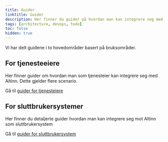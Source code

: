 ```yaml
---
title: Guider
linktitle: Guider
description: Her finner du guider på hvordan man kan integrere seg med Altinn API
tags: [architecture, devops, todo]
toc: false
hidden: true
---
```



Vi har delt guidene i to hovedområder basert på bruksområder. 


## For tjenesteeiere

Her finner guider om hvordan man som tjenesteier kan integrere seg med Altinn. Dette gjelder flere scenario.

Gå til [guider for tjenesteiere](appownerintegration)


## For sluttbrukersystemer

Her finner du detaljerte guider hvordan man kan integrere seg mot Altinn som sluttbrukersystem

Gå til [guider for sluttbrukersystem](endusersystems)
